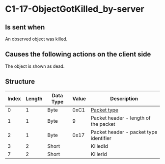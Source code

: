 # C1-17-ObjectGotKilled_by-server

## Is sent when

An observed object was killed.

## Causes the following actions on the client side

The object is shown as dead.

## Structure

| Index | Length | Data Type | Value | Description |
|-------|--------|-----------|-------|-------------|
| 0 | 1 |   Byte   | 0xC1  | [Packet type](PacketTypes.md) |
| 1 | 1 |    Byte   |   9   | Packet header - length of the packet |
| 2 | 1 |    Byte   | 0x17  | Packet header - packet type identifier |
| 3 | 2 | Short |  | KilledId |
| 7 | 2 | Short |  | KillerId |